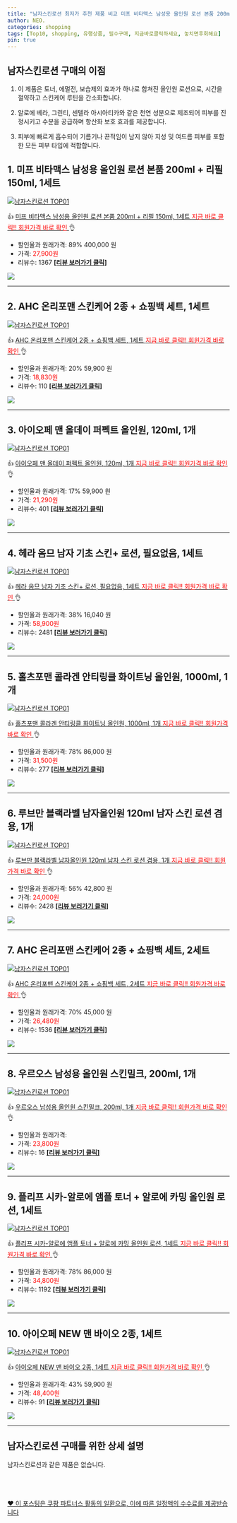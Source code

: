 ```yaml
---
title: "남자스킨로션 최저가 추천 제품 비교 미프 비타맥스 남성용 올인원 로션 본품 200ml + 리필 150ml, 1세트 가격 비교 최저가장점"
author: NEO.
categories: shopping
tags: [Top10, shopping, 유행상품, 필수구매, 지금바로클릭하세요, 놓치면후회해요]
pin: true
---
```

## 남자스킨로션 구매의 이점
1. 이 제품은 토너, 에멀전, 보습제의 효과가 하나로 합쳐진 올인원 로션으로, 시간을 절약하고 스킨케어 루틴을 간소화합니다.

2. 알로에 베라, 그린티, 센텔라 아시아티카와 같은 천연 성분으로 제조되어 피부를 진정시키고 수분을 공급하며 항산화 보호 효과를 제공합니다.

3. 피부에 빠르게 흡수되어 기름기나 끈적임이 남지 않아 지성 및 여드름 피부를 포함한 모든 피부 타입에 적합합니다.

   

## 1. 미프 비타맥스 남성용 올인원 로션 본품 200ml + 리필 150ml, 1세트

[![남자스킨로션 TOP01](https://thumbnail9.coupangcdn.com/thumbnails/remote/490x490ex/image/retail/images/2869579056782935-a1294fb4-2064-42b7-8f9e-566ac9a5b064.jpg)](https://link.coupang.com/re/AFFSDP?lptag=AF3617701&subid=GithubCoopas&pageKey=82882751&traceid=V0-153&itemId=263048637&vendorItemId=3638507950)


👍 [미프 비타맥스 남성용 올인원 로션 본품 200ml + 리필 150ml, 1세트 <font color=red> 지금 바로 클릭!! 회원가격 바로 확인 </font> ](https://link.coupang.com/re/AFFSDP?lptag=AF3617701&subid=GithubCoopas&pageKey=82882751&traceid=V0-153&itemId=263048637&vendorItemId=3638507950) 👌 


- 할인율과 원래가격: 89%  400,000   원
- 가격: <span style='color:red'>27,900원</span>
- 리뷰수: 1367  [**[리뷰 보러가기 클릭]**](https://link.coupang.com/re/AFFSDP?lptag=AF3617701&subid=GithubCoopas&pageKey=82882751&traceid=V0-153&itemId=263048637&vendorItemId=3638507950)

[![](/discount_price.png)](https://link.coupang.com/re/AFFSDP?lptag=AF3617701&subid=GithubCoopas&pageKey=82882751&traceid=V0-153&itemId=263048637&vendorItemId=3638507950)

---


   

## 2. AHC 온리포맨 스킨케어 2종 + 쇼핑백 세트, 1세트

[![남자스킨로션 TOP01](https://thumbnail9.coupangcdn.com/thumbnails/remote/490x490ex/image/retail/images/4023210788909284-2f1f8a87-3534-4453-8b70-39c5a6b4632e.jpg)](https://link.coupang.com/re/AFFSDP?lptag=AF3617701&subid=GithubCoopas&pageKey=7057960959&traceid=V0-153&itemId=17490824999&vendorItemId=3116842773)


👍 [AHC 온리포맨 스킨케어 2종 + 쇼핑백 세트, 1세트 <font color=red> 지금 바로 클릭!! 회원가격 바로 확인 </font> ](https://link.coupang.com/re/AFFSDP?lptag=AF3617701&subid=GithubCoopas&pageKey=7057960959&traceid=V0-153&itemId=17490824999&vendorItemId=3116842773) 👌 


- 할인율과 원래가격: 20%  59,900   원
- 가격: <span style='color:red'>18,830원</span>
- 리뷰수: 110  [**[리뷰 보러가기 클릭]**](https://link.coupang.com/re/AFFSDP?lptag=AF3617701&subid=GithubCoopas&pageKey=7057960959&traceid=V0-153&itemId=17490824999&vendorItemId=3116842773)

[![](/discount_price.png)](https://link.coupang.com/re/AFFSDP?lptag=AF3617701&subid=GithubCoopas&pageKey=7057960959&traceid=V0-153&itemId=17490824999&vendorItemId=3116842773)

---


   

## 3. 아이오페 맨 올데이 퍼펙트 올인원, 120ml, 1개

[![남자스킨로션 TOP01](https://thumbnail6.coupangcdn.com/thumbnails/remote/490x490ex/image/retail/images/531047292870425-d9e8e44d-6844-4aaf-b649-e3857e4128b8.jpg)](https://link.coupang.com/re/AFFSDP?lptag=AF3617701&subid=GithubCoopas&pageKey=7679914755&traceid=V0-153&itemId=19060690296&vendorItemId=3029254527)


👍 [아이오페 맨 올데이 퍼펙트 올인원, 120ml, 1개 <font color=red> 지금 바로 클릭!! 회원가격 바로 확인 </font> ](https://link.coupang.com/re/AFFSDP?lptag=AF3617701&subid=GithubCoopas&pageKey=7679914755&traceid=V0-153&itemId=19060690296&vendorItemId=3029254527) 👌 


- 할인율과 원래가격: 17%  59,900   원
- 가격: <span style='color:red'>21,290원</span>
- 리뷰수: 401  [**[리뷰 보러가기 클릭]**](https://link.coupang.com/re/AFFSDP?lptag=AF3617701&subid=GithubCoopas&pageKey=7679914755&traceid=V0-153&itemId=19060690296&vendorItemId=3029254527)

[![](/discount_price.png)](https://link.coupang.com/re/AFFSDP?lptag=AF3617701&subid=GithubCoopas&pageKey=7679914755&traceid=V0-153&itemId=19060690296&vendorItemId=3029254527)

---


   

## 4. 헤라 옴므 남자 기초 스킨+ 로션, 필요없음, 1세트

[![남자스킨로션 TOP01](https://thumbnail7.coupangcdn.com/thumbnails/remote/490x490ex/image/vendor_inventory/a074/72f43a725e8ba33f1eaf6610b305c8c9d1aa98b0361c2950940fbb033717.png)](https://link.coupang.com/re/AFFSDP?lptag=AF3617701&subid=GithubCoopas&pageKey=7541234427&traceid=V0-153&itemId=19825319557&vendorItemId=86927264880)


👍 [헤라 옴므 남자 기초 스킨+ 로션, 필요없음, 1세트 <font color=red> 지금 바로 클릭!! 회원가격 바로 확인 </font> ](https://link.coupang.com/re/AFFSDP?lptag=AF3617701&subid=GithubCoopas&pageKey=7541234427&traceid=V0-153&itemId=19825319557&vendorItemId=86927264880) 👌 


- 할인율과 원래가격: 38%  16,040   원
- 가격: <span style='color:red'>58,900원</span>
- 리뷰수: 2481  [**[리뷰 보러가기 클릭]**](https://link.coupang.com/re/AFFSDP?lptag=AF3617701&subid=GithubCoopas&pageKey=7541234427&traceid=V0-153&itemId=19825319557&vendorItemId=86927264880)

[![](/discount_price.png)](https://link.coupang.com/re/AFFSDP?lptag=AF3617701&subid=GithubCoopas&pageKey=7541234427&traceid=V0-153&itemId=19825319557&vendorItemId=86927264880)

---


   

## 5. 홀츠포맨 콜라겐 안티링클 화이트닝 올인원, 1000ml, 1개

[![남자스킨로션 TOP01](https://thumbnail9.coupangcdn.com/thumbnails/remote/490x490ex/image/vendor_inventory/a5aa/669b987d172320e55b0aa90a532d06bfeab834b92ecafe03eaee8ca15aff.jpg)](https://link.coupang.com/re/AFFSDP?lptag=AF3617701&subid=GithubCoopas&pageKey=5440430&traceid=V0-153&itemId=24662772&vendorItemId=80950435188)


👍 [홀츠포맨 콜라겐 안티링클 화이트닝 올인원, 1000ml, 1개 <font color=red> 지금 바로 클릭!! 회원가격 바로 확인 </font> ](https://link.coupang.com/re/AFFSDP?lptag=AF3617701&subid=GithubCoopas&pageKey=5440430&traceid=V0-153&itemId=24662772&vendorItemId=80950435188) 👌 


- 할인율과 원래가격: 78%  86,000   원
- 가격: <span style='color:red'>31,500원</span>
- 리뷰수: 277  [**[리뷰 보러가기 클릭]**](https://link.coupang.com/re/AFFSDP?lptag=AF3617701&subid=GithubCoopas&pageKey=5440430&traceid=V0-153&itemId=24662772&vendorItemId=80950435188)

[![](/discount_price.png)](https://link.coupang.com/re/AFFSDP?lptag=AF3617701&subid=GithubCoopas&pageKey=5440430&traceid=V0-153&itemId=24662772&vendorItemId=80950435188)

---


   

## 6. 루브만 블랙라벨 남자올인원 120ml 남자 스킨 로션 겸용, 1개

[![남자스킨로션 TOP01](https://thumbnail9.coupangcdn.com/thumbnails/remote/490x490ex/image/vendor_inventory/c58e/0a57864daaebbaf1244093c19a3e371956950f87c159244709ee8a562b1e.jpeg)](https://link.coupang.com/re/AFFSDP?lptag=AF3617701&subid=GithubCoopas&pageKey=6639448892&traceid=V0-153&itemId=15170605341&vendorItemId=85555908734)


👍 [루브만 블랙라벨 남자올인원 120ml 남자 스킨 로션 겸용, 1개 <font color=red> 지금 바로 클릭!! 회원가격 바로 확인 </font> ](https://link.coupang.com/re/AFFSDP?lptag=AF3617701&subid=GithubCoopas&pageKey=6639448892&traceid=V0-153&itemId=15170605341&vendorItemId=85555908734) 👌 


- 할인율과 원래가격: 56%  42,800   원
- 가격: <span style='color:red'>24,000원</span>
- 리뷰수: 2428  [**[리뷰 보러가기 클릭]**](https://link.coupang.com/re/AFFSDP?lptag=AF3617701&subid=GithubCoopas&pageKey=6639448892&traceid=V0-153&itemId=15170605341&vendorItemId=85555908734)

[![](/discount_price.png)](https://link.coupang.com/re/AFFSDP?lptag=AF3617701&subid=GithubCoopas&pageKey=6639448892&traceid=V0-153&itemId=15170605341&vendorItemId=85555908734)

---


   

## 7. AHC 온리포맨 스킨케어 2종 + 쇼핑백 세트, 2세트

[![남자스킨로션 TOP01](https://thumbnail6.coupangcdn.com/thumbnails/remote/490x490ex/image/retail/images/c4f63319-66ad-4aa1-9424-738f5158d8616432933030581820790.png)](https://link.coupang.com/re/AFFSDP?lptag=AF3617701&subid=GithubCoopas&pageKey=7057960959&traceid=V0-153&itemId=19166817976&vendorItemId=86285154659)


👍 [AHC 온리포맨 스킨케어 2종 + 쇼핑백 세트, 2세트 <font color=red> 지금 바로 클릭!! 회원가격 바로 확인 </font> ](https://link.coupang.com/re/AFFSDP?lptag=AF3617701&subid=GithubCoopas&pageKey=7057960959&traceid=V0-153&itemId=19166817976&vendorItemId=86285154659) 👌 


- 할인율과 원래가격: 70%  45,000   원
- 가격: <span style='color:red'>26,480원</span>
- 리뷰수: 1536  [**[리뷰 보러가기 클릭]**](https://link.coupang.com/re/AFFSDP?lptag=AF3617701&subid=GithubCoopas&pageKey=7057960959&traceid=V0-153&itemId=19166817976&vendorItemId=86285154659)

[![](/discount_price.png)](https://link.coupang.com/re/AFFSDP?lptag=AF3617701&subid=GithubCoopas&pageKey=7057960959&traceid=V0-153&itemId=19166817976&vendorItemId=86285154659)

---


   

## 8. 우르오스 남성용 올인원 스킨밀크, 200ml, 1개

[![남자스킨로션 TOP01](https://thumbnail7.coupangcdn.com/thumbnails/remote/490x490ex/image/vendor_inventory/e546/8e6fc48bca0f3a95adb1994943acd0d76708559529b2bf1e8e8262955f04.jpg)](https://link.coupang.com/re/AFFSDP?lptag=AF3617701&subid=GithubCoopas&pageKey=7662481758&traceid=V0-153&itemId=1023577477&vendorItemId=4281737707)


👍 [우르오스 남성용 올인원 스킨밀크, 200ml, 1개 <font color=red> 지금 바로 클릭!! 회원가격 바로 확인 </font> ](https://link.coupang.com/re/AFFSDP?lptag=AF3617701&subid=GithubCoopas&pageKey=7662481758&traceid=V0-153&itemId=1023577477&vendorItemId=4281737707) 👌 


- 할인율과 원래가격: 
- 가격: <span style='color:red'>23,800원</span>
- 리뷰수: 16  [**[리뷰 보러가기 클릭]**](https://link.coupang.com/re/AFFSDP?lptag=AF3617701&subid=GithubCoopas&pageKey=7662481758&traceid=V0-153&itemId=1023577477&vendorItemId=4281737707)

[![](/discount_price.png)](https://link.coupang.com/re/AFFSDP?lptag=AF3617701&subid=GithubCoopas&pageKey=7662481758&traceid=V0-153&itemId=1023577477&vendorItemId=4281737707)

---


   

## 9. 플리프 시카-알로에 앰플 토너 + 알로에 카밍 올인원 로션, 1세트

[![남자스킨로션 TOP01](https://thumbnail6.coupangcdn.com/thumbnails/remote/490x490ex/image/retail/images/963621890059926-a7430170-6e54-4705-b6c1-21eea02a0274.jpg)](https://link.coupang.com/re/AFFSDP?lptag=AF3617701&subid=GithubCoopas&pageKey=4562687077&traceid=V0-153&itemId=5560489108&vendorItemId=72859877903)


👍 [플리프 시카-알로에 앰플 토너 + 알로에 카밍 올인원 로션, 1세트 <font color=red> 지금 바로 클릭!! 회원가격 바로 확인 </font> ](https://link.coupang.com/re/AFFSDP?lptag=AF3617701&subid=GithubCoopas&pageKey=4562687077&traceid=V0-153&itemId=5560489108&vendorItemId=72859877903) 👌 


- 할인율과 원래가격: 78%  86,000   원
- 가격: <span style='color:red'>34,800원</span>
- 리뷰수: 1192  [**[리뷰 보러가기 클릭]**](https://link.coupang.com/re/AFFSDP?lptag=AF3617701&subid=GithubCoopas&pageKey=4562687077&traceid=V0-153&itemId=5560489108&vendorItemId=72859877903)

[![](/discount_price.png)](https://link.coupang.com/re/AFFSDP?lptag=AF3617701&subid=GithubCoopas&pageKey=4562687077&traceid=V0-153&itemId=5560489108&vendorItemId=72859877903)

---


   

## 10. 아이오페 NEW 맨 바이오 2종, 1세트

[![남자스킨로션 TOP01](https://thumbnail8.coupangcdn.com/thumbnails/remote/490x490ex/image/retail/images/2612482046361337-d12fe48a-5020-4809-8fd0-ad7ad2dd59d9.jpg)](https://link.coupang.com/re/AFFSDP?lptag=AF3617701&subid=GithubCoopas&pageKey=7335903584&traceid=V0-153&itemId=18843788727&vendorItemId=76499221551)


👍 [아이오페 NEW 맨 바이오 2종, 1세트 <font color=red> 지금 바로 클릭!! 회원가격 바로 확인 </font> ](https://link.coupang.com/re/AFFSDP?lptag=AF3617701&subid=GithubCoopas&pageKey=7335903584&traceid=V0-153&itemId=18843788727&vendorItemId=76499221551) 👌 


- 할인율과 원래가격: 43%  59,900   원
- 가격: <span style='color:red'>48,400원</span>
- 리뷰수: 91  [**[리뷰 보러가기 클릭]**](https://link.coupang.com/re/AFFSDP?lptag=AF3617701&subid=GithubCoopas&pageKey=7335903584&traceid=V0-153&itemId=18843788727&vendorItemId=76499221551)

[![](/discount_price.png)](https://link.coupang.com/re/AFFSDP?lptag=AF3617701&subid=GithubCoopas&pageKey=7335903584&traceid=V0-153&itemId=18843788727&vendorItemId=76499221551)

---
## 남자스킨로션 구매를 위한 상세 설명
남자스킨로션과 같은 제품은 없습니다.<br><br><br><br><br> [ ❤  이 포스팅은 쿠팡 파트너스 활동의 일환으로, 이에 따른 일정액의 수수료를 제공받습니다](https://link.coupang.com/a/bcEFyh)